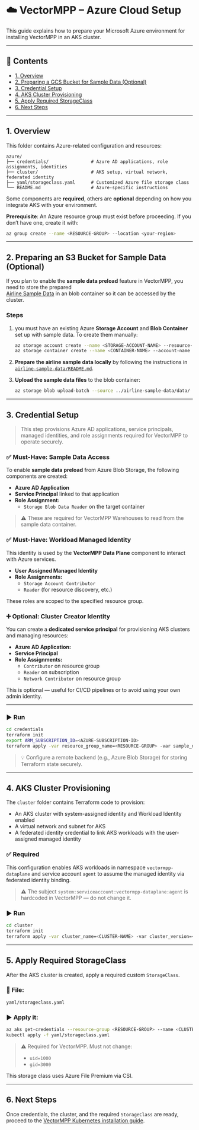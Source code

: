 # ☁️  VectorMPP – Azure Cloud Setup

This guide explains how to prepare your Microsoft Azure environment for installing VectorMPP in an AKS cluster.

---

## 📌 Contents

- [1. Overview](#1-overview)
- [2. Preparing a GCS Bucket for Sample Data (Optional)](#2-preparing-a-gcs-bucket-for-sample-data-optional)
- [3. Credential Setup](#3-credential-setup)
- [4. AKS Cluster Provisioning](#4-aks-cluster-provisioning)
- [5. Apply Required StorageClass](#5-apply-required-storageclass)
- [6. Next Steps](#6-next-steps)

---

## 1. Overview

This folder contains Azure-related configuration and resources:

```
azure/
├── credentials/                # Azure AD applications, role assignments, identities
├── cluster/                    # AKS setup, virtual network, federated identity
├── yaml/storageclass.yaml      # Customized Azure file storage class
└── README.md                   # Azure-specific instructions
```
Some components are **required**, others are **optional** depending on how you integrate AKS with your environment.

**Prerequisite**:
An Azure resource group must exist before proceeding. If you don’t have one, create it with:

```bash
az group create --name <RESOURCE-GROUP> --location <your-region>
```

---

## 2. Preparing an S3 Bucket for Sample Data (Optional)

If you plan to enable the **sample data preload** feature in VectorMPP, you need to store the prepared  
[Airline Sample Data](../airline-sample-data/README.md) in an blob container so it can be accessed by the cluster.

### Steps

1. you must have an existing Azure **Storage Account** and **Blob Container** set up with sample data. To create them manually:
   ```bash
   az storage account create --name <STORAGE-ACCOUNT-NAME> --resource-group <RESOURCE-GROUP> --sku Standard_LRS --kind StorageV2 --hns
   az storage container create --name <CONTAINER-NAME> --account-name <STORAGE-ACCOUNT-NAME>
   ```

2. **Prepare the airline sample data locally** by following the instructions in  
   [`airline-sample-data/README.md`](../airline-sample-data/README.md).

3. **Upload the sample data files** to the blob container:
   ```bash
   az storage blob upload-batch --source ../airline-sample-data/data/ --destination <CONTAINER-NAME> --account-name <STORAGE-ACCOUNT-NAME>
   ```

---

## 3. Credential Setup

> This step provisions Azure AD applications, service principals, managed identities, and role assignments required for VectorMPP to operate securely.

### ✅ Must-Have: Sample Data Access

To enable **sample data preload** from Azure Blob Storage, the following components are created:

- **Azure AD Application**
- **Service Principal** linked to that application
- **Role Assignment:**
  - `Storage Blob Data Reader` on the target container

> ⚠️  These are required for VectorMPP Warehouses to read from the sample data container.

### ✅ Must-Have: Workload Managed Identity

This identity is used by the **VectorMPP Data Plane** component to interact with Azure services.

- **User Assigned Managed Identity**
- **Role Assignments:**
  - `Storage Account Contributor`
  - `Reader` (for resource discovery, etc.)

These roles are scoped to the specified resource group.

### ➕ Optional: Cluster Creator Identity

You can create a **dedicated service principal** for provisioning AKS clusters and managing resources:

- **Azure AD Application:**
- **Service Principal**
- **Role Assignments:**
  - `Contributor` on resource group
  - `Reader` on subscription
  - `Network Contributor` on resource group

This is optional — useful for CI/CD pipelines or to avoid using your own admin identity.

---

### ▶️  Run

```bash
cd credentials
terraform init
export ARM_SUBSCRIPTION_ID=<AZURE-SUBSCRIPTION-ID>
terraform apply -var resource_group_name=<RESOURCE-GROUP> -var sample_data_storage_account_name=<SAMPLE-DATA-STORAGE-ACCOUNT-NAME> -var sample_data_storage_container_name=<SAMPLE-DATA-CONTAINER-NAME> -var sample_data_reader_name=<SAMPLE-DATA-READER-NAME> -var user_assigned_id_name=<DATA-PLANE-UAID-NAME> -var cluster_creator_name=<CLUSTER-CREATOR-NAME>
```

> 💡 Configure a remote backend (e.g., Azure Blob Storage) for storing Terraform state securely.

---

## 4. AKS Cluster Provisioning

The `cluster` folder contains Terraform code to provision:

- An AKS cluster with system-assigned identity and Workload Identity enabled
- A virtual network and subnet for AKS
- A federated identity credential to link AKS workloads with the user-assigned managed identity

### ✅ Required

This configuration enables AKS workloads in namespace `vectormpp-dataplane` and service account `agent` to assume the managed identity via federated identity binding.

> ⚠️  The subject `system:serviceaccount:vectormpp-dataplane:agent` is hardcoded in VectorMPP — do not change it.

### ▶️ Run

```bash
cd cluster
terraform init
terraform apply -var cluster_name=<CLUSTER-NAME> -var cluster_version=<CLUSTER-VERSION> -var min_node_count=<MIN-NODE-COUNT> -var max_node_count=<MAX-NODE-COUNT> -var node_type=<NODE-TYPE> -var resource_group_name=<RESOURCE-GROUP> -var location_display_name=<REGION-NAME> -var user_assigned_managed_identity_name=<DATA-PLANE-UAID-NAME>
```

---

## 5. Apply Required StorageClass

After the AKS cluster is created, apply a required custom `StorageClass`.

### 📄 File:
`yaml/storageclass.yaml`

### ▶️ Apply it:

```bash
az aks get-credentials --resource-group <RESOURCE-GROUP> --name <CLUSTER-NAME>
kubectl apply -f yaml/storageclass.yaml
```

> ⚠️  Required for VectorMPP. Must not change:
> - `uid=1000`
> - `gid=3000`

This storage class uses Azure File Premium via CSI.

---

## 6. Next Steps

Once credentials, the cluster, and the required `StorageClass` are ready, proceed to the [VectorMPP Kubernetes installation guide](#).
